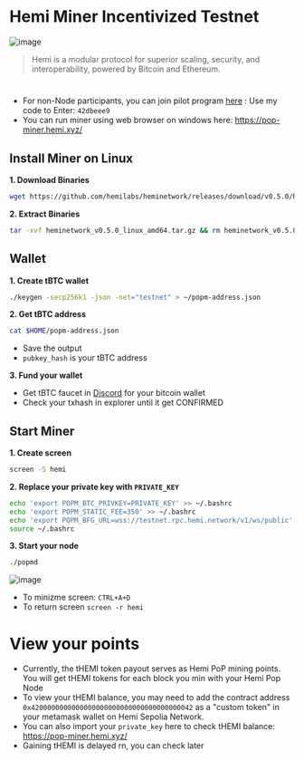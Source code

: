 # Hemi Miner Incentivized Testnet

![image](https://github.com/user-attachments/assets/996c7d95-8be3-457b-a920-270fc337c6e1)
> Hemi is a modular protocol for superior scaling, security, and interoperability, powered by Bitcoin and Ethereum.
 
#

* For non-Node participants, you can join  pilot program [here](https://points.absinthe.network/hemi/) : Use my code to Enter: `42dbeee9`
* You can run miner using web browser on windows here: https://pop-miner.hemi.xyz/

## Install Miner on Linux
**1. Download Binaries**
```bash
wget https://github.com/hemilabs/heminetwork/releases/download/v0.5.0/heminetwork_v0.5.0_linux_amd64.tar.gz
```

**2. Extract Binaries**
```bash
tar -xvf heminetwork_v0.5.0_linux_amd64.tar.gz && rm heminetwork_v0.5.0_linux_amd64.tar.gz && cd heminetwork_v0.5.0_linux_amd64
```

## Wallet
**1. Create tBTC wallet**
```bash
./keygen -secp256k1 -json -net="testnet" > ~/popm-address.json
```

**2. Get tBTC address**
```bash
cat $HOME/popm-address.json
```
* Save the output
* `pubkey_hash` is your tBTC address

**3. Fund your wallet**
* Get tBTC faucet in [Discord](https://discord.gg/hemixyz) for your bitcoin wallet
* Check your txhash in explorer until it get CONFIRMED

## Start Miner
**1. Create screen**
```bash
screen -S hemi
```

**2. Replace your private key with `PRIVATE_KEY`**
```bash
echo 'export POPM_BTC_PRIVKEY=PRIVATE_KEY' >> ~/.bashrc
echo 'export POPM_STATIC_FEE=350' >> ~/.bashrc
echo 'export POPM_BFG_URL=wss://testnet.rpc.hemi.network/v1/ws/public' >> ~/.bashrc
source ~/.bashrc
```

**3. Start your node**
```bash
./popmd
```

![image](https://github.com/user-attachments/assets/76dc9867-a0b3-4d11-9baf-cd1d5a94f695)

- To minizme screen: `CTRL+A+D`
- To return screen `screen -r hemi`

# View your points
* Currently, the tHEMI token payout serves as Hemi PoP mining points. You will get tHEMI tokens for each block you min with your Hemi Pop Node
* To view your tHEMI balance, you may need to add the contract address `0x4200000000000000000000000000000000000042` as a "custom token" in your metamask wallet on Hemi Sepolia Network.
* You can also import your `private_key` here to check tHEMI balance: https://pop-miner.hemi.xyz/
* Gaining tHEMI is delayed rn, you can check later
